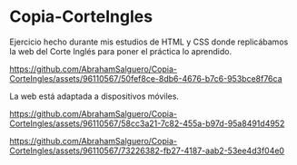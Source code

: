 # Copia-CorteIngles
Ejercicio hecho durante mis estudios de HTML y CSS donde replicábamos la web del Corte Inglés para poner el práctica lo aprendido.



https://github.com/AbrahamSalguero/Copia-CorteIngles/assets/96110567/50fef8ce-8db6-4676-b7c6-953bce8f76ca


La web está adaptada a dispositivos móviles.




https://github.com/AbrahamSalguero/Copia-CorteIngles/assets/96110567/58cc3a21-7c82-455a-b97d-95a8491d4952



https://github.com/AbrahamSalguero/Copia-CorteIngles/assets/96110567/73226382-fb27-4187-aab2-53ee4d3f04e0

